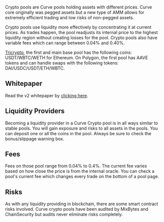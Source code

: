 Crypto pools are Curve pools holding assets with different prices. Curve core originally was pegged assets but a new type of AMM allows for extremely efficient trading and low risks of non-pegged assets.

Crypto pools use liquidity more effectively by concentrating it at current prices. As trades happen, the pool readjusts its internal price to the highest liquidity region without creating losses for the pool. Crypto pools also have variable fees which can range between 0.04% and 0.40%.

[Tricrypto](https://curve.fi/#/ethereum/pools/tricrypto2/deposit)​, the first and main base pool has the following coins: USDT/WBTC/WETH for Ethereum. On Polygon, the first pool has AAVE tokens and can handle swaps with the following tokens: DAI/USDC/USDT/ETH/WBTC.

## **Whitepaper**

Read the v2 whitepaper by [clicking here](https://classic.curve.fi/files/crypto-pools-paper.pdf).

## **Liquidity Providers**

Becoming a liquidity provider in a Curve Crypto pool is in all ways similar to stable pools. You will gain exposure and risks to all assets in the pools. You can deposit one or all the coins in the pool. Always be sure to check the bonus/slippage warning box.

## **Fees**

Fees on those pool range from 0.04% to 0.4%. The current fee varies based on how close the price is from the internal oracle. You can check a pool's current fee which changes every trade on the bottom of a pool page.

## **Risks**

As with any liquidity providing in blockchain, there are some smart contract risks involved. Curve crypto pools have been audited by MixBytes and ChainSecurity but audits never eliminate risks completely.
 